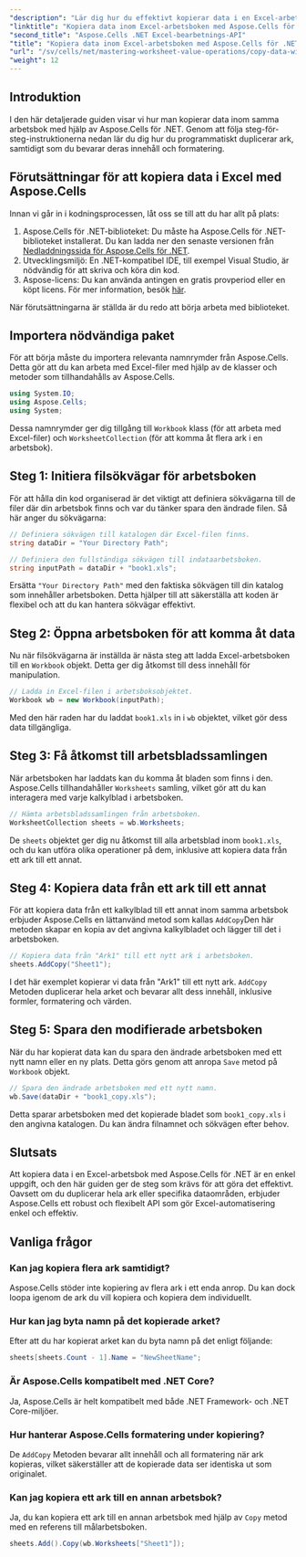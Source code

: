```yaml
---
"description": "Lär dig hur du effektivt kopierar data i en Excel-arbetsbok med Aspose.Cells för .NET. Följ den här steg-för-steg-guiden för att enkelt duplicera ark, överföra data och hantera Excel-filer."
"linktitle": "Kopiera data inom Excel-arbetsboken med Aspose.Cells för .NET"
"second_title": "Aspose.Cells .NET Excel-bearbetnings-API"
"title": "Kopiera data inom Excel-arbetsboken med Aspose.Cells för .NET"
"url": "/sv/cells/net/mastering-worksheet-value-operations/copy-data-within-excel-workbook/"
"weight": 12
---
```


## Introduktion

I den här detaljerade guiden visar vi hur man kopierar data inom samma arbetsbok med hjälp av Aspose.Cells för .NET. Genom att följa steg-för-steg-instruktionerna nedan lär du dig hur du programmatiskt duplicerar ark, samtidigt som du bevarar deras innehåll och formatering.

## Förutsättningar för att kopiera data i Excel med Aspose.Cells

Innan vi går in i kodningsprocessen, låt oss se till att du har allt på plats:

1. Aspose.Cells för .NET-biblioteket: Du måste ha Aspose.Cells för .NET-biblioteket installerat. Du kan ladda ner den senaste versionen från [Nedladdningssida för Aspose.Cells för .NET](https://releases.aspose.com/cells/net/).
2. Utvecklingsmiljö: En .NET-kompatibel IDE, till exempel Visual Studio, är nödvändig för att skriva och köra din kod.
3. Aspose-licens: Du kan använda antingen en gratis provperiod eller en köpt licens. För mer information, besök [här](https://purchase.aspose.com/temporary-license/).

När förutsättningarna är ställda är du redo att börja arbeta med biblioteket.

## Importera nödvändiga paket

För att börja måste du importera relevanta namnrymder från Aspose.Cells. Detta gör att du kan arbeta med Excel-filer med hjälp av de klasser och metoder som tillhandahålls av Aspose.Cells.

```csharp
using System.IO;
using Aspose.Cells;
using System;
```

Dessa namnrymder ger dig tillgång till `Workbook` klass (för att arbeta med Excel-filer) och `WorksheetCollection` (för att komma åt flera ark i en arbetsbok).

## Steg 1: Initiera filsökvägar för arbetsboken

För att hålla din kod organiserad är det viktigt att definiera sökvägarna till de filer där din arbetsbok finns och var du tänker spara den ändrade filen. Så här anger du sökvägarna:

```csharp
// Definiera sökvägen till katalogen där Excel-filen finns.
string dataDir = "Your Directory Path";

// Definiera den fullständiga sökvägen till indataarbetsboken.
string inputPath = dataDir + "book1.xls";
```

Ersätta `"Your Directory Path"` med den faktiska sökvägen till din katalog som innehåller arbetsboken. Detta hjälper till att säkerställa att koden är flexibel och att du kan hantera sökvägar effektivt.

## Steg 2: Öppna arbetsboken för att komma åt data

Nu när filsökvägarna är inställda är nästa steg att ladda Excel-arbetsboken till en `Workbook` objekt. Detta ger dig åtkomst till dess innehåll för manipulation.

```csharp
// Ladda in Excel-filen i arbetsboksobjektet.
Workbook wb = new Workbook(inputPath);
```

Med den här raden har du laddat `book1.xls` in i `wb` objektet, vilket gör dess data tillgängliga.

## Steg 3: Få åtkomst till arbetsbladssamlingen

När arbetsboken har laddats kan du komma åt bladen som finns i den. Aspose.Cells tillhandahåller `Worksheets` samling, vilket gör att du kan interagera med varje kalkylblad i arbetsboken.

```csharp
// Hämta arbetsbladssamlingen från arbetsboken.
WorksheetCollection sheets = wb.Worksheets;
```

De `sheets` objektet ger dig nu åtkomst till alla arbetsblad inom `book1.xls`, och du kan utföra olika operationer på dem, inklusive att kopiera data från ett ark till ett annat.

## Steg 4: Kopiera data från ett ark till ett annat

För att kopiera data från ett kalkylblad till ett annat inom samma arbetsbok erbjuder Aspose.Cells en lättanvänd metod som kallas `AddCopy`Den här metoden skapar en kopia av det angivna kalkylbladet och lägger till det i arbetsboken.

```csharp
// Kopiera data från "Ark1" till ett nytt ark i arbetsboken.
sheets.AddCopy("Sheet1");
```

I det här exemplet kopierar vi data från "Ark1" till ett nytt ark. `AddCopy` Metoden duplicerar hela arket och bevarar allt dess innehåll, inklusive formler, formatering och värden.

## Steg 5: Spara den modifierade arbetsboken

När du har kopierat data kan du spara den ändrade arbetsboken med ett nytt namn eller en ny plats. Detta görs genom att anropa `Save` metod på `Workbook` objekt.

```csharp
// Spara den ändrade arbetsboken med ett nytt namn.
wb.Save(dataDir + "book1_copy.xls");
```

Detta sparar arbetsboken med det kopierade bladet som `book1_copy.xls` i den angivna katalogen. Du kan ändra filnamnet och sökvägen efter behov.

## Slutsats

Att kopiera data i en Excel-arbetsbok med Aspose.Cells för .NET är en enkel uppgift, och den här guiden ger de steg som krävs för att göra det effektivt. Oavsett om du duplicerar hela ark eller specifika dataområden, erbjuder Aspose.Cells ett robust och flexibelt API som gör Excel-automatisering enkel och effektiv.

## Vanliga frågor

### Kan jag kopiera flera ark samtidigt?

Aspose.Cells stöder inte kopiering av flera ark i ett enda anrop. Du kan dock loopa igenom de ark du vill kopiera och kopiera dem individuellt.

### Hur kan jag byta namn på det kopierade arket?

Efter att du har kopierat arket kan du byta namn på det enligt följande:

```csharp
sheets[sheets.Count - 1].Name = "NewSheetName";
```

### Är Aspose.Cells kompatibelt med .NET Core?

Ja, Aspose.Cells är helt kompatibelt med både .NET Framework- och .NET Core-miljöer.

### Hur hanterar Aspose.Cells formatering under kopiering?

De `AddCopy` Metoden bevarar allt innehåll och all formatering när ark kopieras, vilket säkerställer att de kopierade data ser identiska ut som originalet.

### Kan jag kopiera ett ark till en annan arbetsbok?

Ja, du kan kopiera ett ark till en annan arbetsbok med hjälp av `Copy` metod med en referens till målarbetsboken.

```csharp
sheets.Add().Copy(wb.Worksheets["Sheet1"]);
```